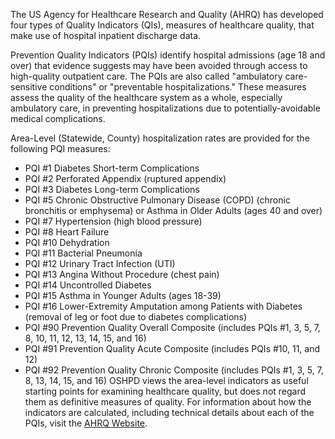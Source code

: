 
The US Agency for Healthcare Research and Quality (AHRQ) has developed four types of Quality Indicators (QIs), measures of healthcare quality, that make use of hospital inpatient discharge data.

Prevention Quality Indicators (PQIs) identify hospital admissions (age 18 and over) that evidence suggests may have been avoided through access to high-quality outpatient care. The PQIs are also called "ambulatory care-sensitive conditions" or "preventable hospitalizations." These measures assess the quality of the healthcare system as a whole, especially ambulatory care, in preventing hospitalizations due to potentially-avoidable medical complications.

Area-Level (Statewide, County) hospitalization rates are provided for the following PQI measures:

- PQI #1 Diabetes Short-term Complications
- PQI #2 Perforated Appendix (ruptured appendix)
- PQI #3 Diabetes Long-term Complications
- PQI #5 Chronic Obstructive Pulmonary Disease (COPD) (chronic bronchitis or emphysema) or Asthma in Older Adults (ages 40 and over)
- PQI #7 Hypertension (high blood pressure)
- PQI #8 Heart Failure
- PQI #10 Dehydration
- PQI #11 Bacterial Pneumonia
- PQI #12 Urinary Tract Infection (UTI)
- PQI #13 Angina Without Procedure (chest pain)
- PQI #14 Uncontrolled Diabetes
- PQI #15 Asthma in Younger Adults (ages 18-39)
- PQI #16 Lower-Extremity Amputation among Patients with Diabetes (removal of leg or foot due to diabetes complications)
- PQI #90 Prevention Quality Overall Composite (includes PQIs #1, 3, 5, 7, 8, 10, 11, 12, 13, 14, 15, and 16)
- PQI #91 Prevention Quality Acute Composite (includes PQIs #10, 11, and 12)
- PQI #92 Prevention Quality Chronic Composite (includes PQIs #1, 3, 5, 7, 8, 13, 14, 15, and 16)
OSHPD views the area-level indicators as useful starting points for examining healthcare quality, but does not regard them as definitive measures of quality. For information about how the indicators are calculated, including technical details about each of the PQIs, visit the [AHRQ Website](http://www.qualityindicators.ahrq.gov/).